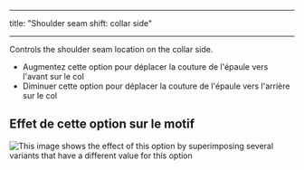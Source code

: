 - - -
title: "Shoulder seam shift: collar side"
- - -

Controls the shoulder seam location on the collar side.

- Augmentez cette option pour déplacer la couture de l'épaule vers l'avant sur le col
- Diminuer cette option pour déplacer la couture de l'épaule vers l'arrière sur le col

## Effet de cette option sur le motif

![This image shows the effect of this option by superimposing several variants that have a different value for this option](brian_s3collar_sample.svg "Effect of this option on the pattern")
